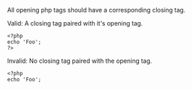 All opening php tags should have a corresponding closing tag.

Valid: A closing tag paired with it's opening tag.
```
<?php
echo 'Foo';
?>
```

Invalid: No closing tag paired with the opening tag.
```
<?php
echo 'Foo';
```
